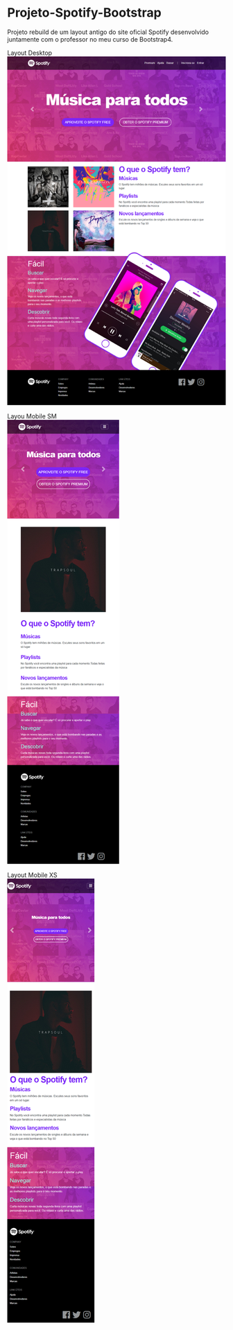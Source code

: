 # Projeto-Spotify-Bootstrap
Projeto rebuild de um layout antigo do site oficial Spotify desenvolvido juntamente com o professor no meu curso de Bootstrap4.

Layout Desktop <br>
<img src="https://github.com/NewZaqueu/Projeto-Spotify-Bootstrap/blob/master/Spotify%20Tutorial/Desktop.png">

Layou Mobile SM <br>
<img src="https://github.com/NewZaqueu/Projeto-Spotify-Bootstrap/blob/master/Spotify%20Tutorial/Mobile%20SM.png">

Layout Mobile XS <br>
<img src="https://github.com/NewZaqueu/Projeto-Spotify-Bootstrap/blob/master/Spotify%20Tutorial/Mobile%20XS.png">
